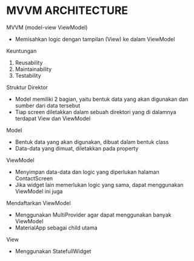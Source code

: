 # MVVM ARCHITECTURE

MVVM (model-view ViewModel)
- Memisahkan logic dengan tampilan (View) ke dalam ViewModel

Keuntungan
1. Reusability
2. Maintainability
3. Testability

Struktur Direktor

- Model memiliki 2 bagian, yaitu bentuk data yang akan digunakan dan sumber dari data tersebut
- Tiap screen diletakkan dalam sebuah direktori yang di dalamnya terdapat View dan ViewModel

Model
- Bentuk data yang akan digunakan, dibuat dalam bentuk class
- Data-data yang dimuat, diletakkan pada property

ViewModel
- Menyimpan data-data dan logic yang diperlukan halaman ContactScreen
- Jika widget lain memerlukan logic yang sama, dapat menggunakan ViewModel ini juga

Mendaftarkan ViewModel
- Menggunakan MultiProvider agar dapat menggunakan banyak ViewModel
- MaterialApp sebagai child utama

View
- Menggunakan StatefullWidget

